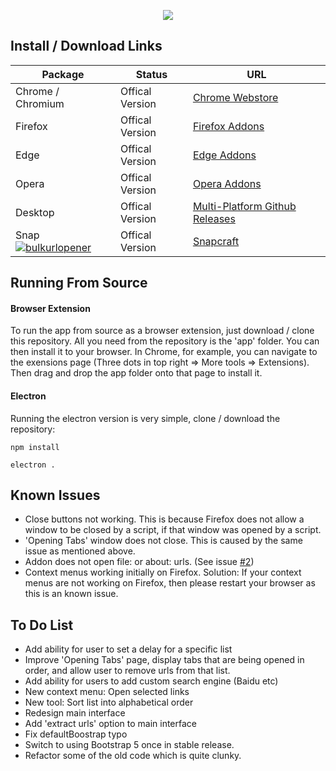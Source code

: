 <p align="center">
    <img src="https://static.euanriggans.com/file/static-euanriggans-com/apps/bulkurlopener/images/440x280.png">
</p>

## Install / Download Links

| Package | Status | URL |
| ------- | ---------- | ---- |
| Chrome / Chromium | Offical Version | [Chrome Webstore](https://chrome.google.com/webstore/detail/bulk-url-opener/kgnfciolbjojfdbbelbdbhhocjmhenep) |
| Firefox | Offical Version | [Firefox Addons](https://addons.mozilla.org/en-GB/firefox/addon/bulkurlopener/) |
| Edge | Offical Version | [Edge Addons](https://microsoftedge.microsoft.com/addons/detail/bulk-url-opener/cfopcknfhpogkpcnnppcaedkhokachoo) |
| Opera | Offical Version | [Opera Addons](https://addons.opera.com/en-gb/extensions/details/bulk-url-opener-2/) |
| Desktop | Offical Version | [Multi-Platform Github Releases](https://github.com/EuanRiggans/BulkURLOpener/releases) |
| Snap [![bulkurlopener](https://snapcraft.io//bulkurlopener/badge.svg)](https://snapcraft.io/bulkurlopener) | Offical Version | [Snapcraft](https://snapcraft.io/bulkurlopener) |

## Running From Source

#### Browser Extension

To run the app from source as a browser extension, just download / clone this repository. All you need from the repository is the 'app' folder. You can then install it to your browser. In Chrome, for example, you can navigate to the exensions page (Three dots in top right => More tools => Extensions). Then drag and drop the app folder onto that page to install it.

#### Electron

Running the electron version is very simple, clone / download the repository:

```shell script
npm install
```

```shell script
electron .
```

## Known Issues

- Close buttons not working. This is because Firefox does not allow a window to be closed by a script, if that window was opened by a script.
- 'Opening Tabs' window does not close. This is caused by the same issue as mentioned above.
- Addon does not open file: or about: urls. (See issue [#2](https://github.com/EuanRiggans/BulkURLOpener/issues/2))
- Context menus working initially on Firefox. Solution: If your context menus are not working on Firefox, then please restart your browser as this is an known issue. 

## To Do List

- Add ability for user to set a delay for a specific list
- Improve 'Opening Tabs' page, display tabs that are being opened in order, and allow user to remove urls from that list.
- Add ability for users to add custom search engine (Baidu etc)
- New context menu: Open selected links
- New tool: Sort list into alphabetical order
- Redesign main interface
- Add 'extract urls' option to main interface
- Fix defaultBoostrap typo
- Switch to using Bootstrap 5 once in stable release.
- Refactor some of the old code which is quite clunky.
